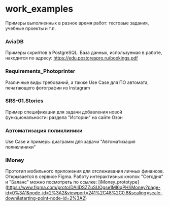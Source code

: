 # work_examples
Примеры выполненных в разное время работ: тестовые задания, учебные проекты и т.п.
### AviaDB
Примеры скриптов в PostgreSQL. База данных, используемая в работе, находится по адресу: https://edu.postgrespro.ru/bookings.pdf

### Requirements_Photoprinter
Различные виды требований, а также Use Case для ПО автомата, печатающего фотографии из Instagram

### SRS-01.Stories
Пример спецификации для задачи добавления новой функциональности: раздела "Истории" на сайте Озон

### Автоматизация поликлиники
Use Case и примеры диаграмм для задачи "Автоматизация поликлиники"

### iMoney
Прототип мобильного приложения для отслеживания личных финансов. Открывается в сервисе Figma.
Работу интерактивных кнопок "Сегодня" и "Баланс" можно посмотреть по ссылке: [iMoney_prototype] (https://www.figma.com/proto/DAiIDSZZuSUOgse1Ml6qPH/iMoney?page-id=0%3A1&node-id=2%3A2&viewport=241%2C48%2C0.8&scaling=scale-down&starting-point-node-id=2%3A2)
